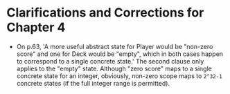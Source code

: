 # Clarifications and Corrections for Chapter 4

* On p.63, 'A more useful abstract state for Player would be "non-zero score" and one for Deck would be "empty", which in both cases happen to correspond to a single concrete state.' The second clause only applies to the "empty" state. Although "zero score" maps to a single concrete state for an integer, obviously, non-zero scope maps to `2^32-1` concrete states (if the full integer range is permitted).